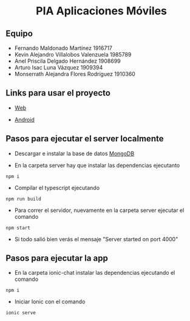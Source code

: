 
<br />
<p align="center">
  
  <h1 align="center">PIA Aplicaciones Móviles</h1>

</p>

## Equipo

- Fernando Maldonado Martínez 1916717
- Kevin Alejandro Villalobos Valenzuela 1985789
- Anel Priscila Delgado Hernández 1908699
- Arturo Isac Luna Vázquez 1909394
- Monserrath Alejandra Flores Rodríguez 1910360

## Links para usar el proyecto

- [Web](https://fmaldonado6.github.io/ionic-chat/)

- [Android]()


## Pasos para ejecutar el server localmente
- Descargar e instalar la base de datos [MongoDB](https://www.mongodb.com/try/download/community)

- En la carpeta server hay que instalar las dependencias ejecutanto
```
npm i
```
- Compilar el typescript ejecutando 
```
npm run build
```
- Para correr el servidor, nuevamente en la carpeta server ejecutar el comando
```
npm start
```
- Si todo salió bien verás el mensaje "Server started on port 4000"
## Pasos para ejecutar la app
- En la carpeta ionic-chat instalar las dependencias ejecutando el comando
```
npm i
```
- Iniciar Ionic con el comando
```
ionic serve
```


